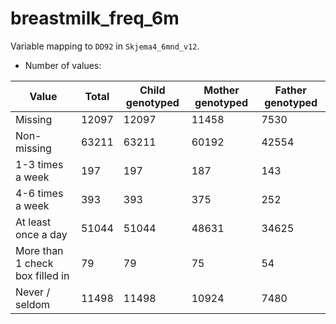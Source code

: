 # breastmilk_freq_6m
Variable mapping to `DD92` in `Skjema4_6mnd_v12`.
- Number of values:

| Value | Total | Child genotyped | Mother genotyped | Father genotyped |
| ----- | ----- | --------------- | ---------------- | ---------------- |
| Missing | 12097 | 12097 | 11458 | 7530 |
| Non-missing | 63211 | 63211 | 60192 | 42554 |
| 1-3 times a week | 197 | 197 | 187 |143 |
| 4-6 times a week | 393 | 393 | 375 |252 |
| At least once a day | 51044 | 51044 | 48631 |34625 |
| More than 1 check box filled in | 79 | 79 | 75 |54 |
| Never / seldom | 11498 | 11498 | 10924 |7480 |



